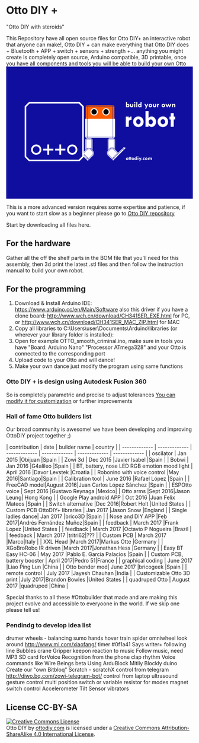 
# Otto DIY +
"Otto DIY with steroids" 

This Repository have all open source files for Otto DIY+ an interactive robot that anyone can make!,
Otto DIY + can make everything that Otto DIY does + Bluetooth + APP + switch + sensors + strength +... anything you might create
Is completely open source, Arduino compatible, 3D printable, once you have all components and tools you will be able to build your own Otto
<img src="OTTO_DIY_PLUS.png" width="900" align="center">

This is a more advanced version requires some expertise and patience, if you want to start slow as a beginner  please go to [Otto DIY repository](https://github.com/OttoDIY/DIY)

Start by downloading all files here.

## For the hardware
Gather all the off the shelf parts in the BOM file that you'll need for this assembly, then 3d print the latest .stl files and then follow the instruction manual to build your own robot.

## For the programming
1. Download & Install Arduino IDE: https://www.arduino.cc/en/Main/Software also this driver if you have a clone board: http://www.wch.cn/download/CH341SER_EXE.html for PC, or http://www.wch.cn/download/CH341SER_MAC_ZIP.html for MAC
2. Copy all libraries to C:\Users\user\Documents\Arduino\libraries (or wherever your library folder is installed):
3. Open  for example OTTO_smooth_criminal.ino, make sure in tools you have "Board: Arduino Nano" "Processor ATmega328" and your Otto is connected to the corresponding port
4. Upload code to your Otto and will dance!
5. Make your own dance just modify the program using same functions

### Otto DIY + is  design using Autodesk Fusion 360
So is completely parametric and precise to adjust tolerances
[You can modify it for customization](https://gallery.autodesk.com/fusion360/projects/otto-diyplus) or further improvements

### Hall of fame Otto builders list
Our broad community is awesome! we have been developing and improving OttoDIY project together ;)

| contribution  | date | builder name | country |
| ------------- | ------------- | ------------- | ------------- | ------------- | ------------- |
| oscilator | Jan 2015  |Obijuan |Spain  |
| Zowi 3d | Dec 2015  |Javier Isabel |Spain |
| Bobwi  | Jan 2016  |G4alileo |Spain  |
| BT, battery, nose LED RGB emotion mood light | April 2016 |Davor Levstek  |Croatia |
| Robonino with voice control |May 2016|Santiago|Spain |
| Calibration tool  | June 2016 |Rafael López  |Spain |
| FreeCAD model|August 2016|Juan Carlos López Sánchez |Spain |
| ESPOtto voice | Sept 2016 |Gustavo Reynaga |Mexico|
| Otto arms |Sept 2016|Jason Leung| Hong Kong |
| Google Play android APP  | Oct 2016 |Juan Felix Mateos |Spain |
| Switch alternative |Dec 2016|Robert Holt |United States |
| Custom PCB  OttoDIY+ libraries | Jan 2017 |Jason Snow |England |
| Single ladies dance| Jan 2017  |brico3D |Spain |
| Nose and DIY APP |Feb 2017|Andrés Fernández Muñoz|Spain |
| feedback  | March 2017   |Frank Lopez |United States |
| feedback | March 2017  |Octavio P Nogueira |Brazil  |
| feedback  | March 2017  |tritri62|??? |
| Custom PCB | 	March 2017 |Marco|Italy |
| XXL Head |March 2017|Markus Otte |Germany |
| XGoBroRobo IR driven |March 2017|Jonathan Hess |Germany |
| Easy BT Easy HC-06 | May 2017  |Pablo E. García Palacios  |Spain |
| Custom PCB, battery booster | April 2017|Pedro 51|France |
| graphical coding  | June 2017  |Liao Ping Lun  |China |
| Otto bender mod| June 2017  |bricogeek |Spain |
| remote control | July 2017  |Jayesh Chauhan |India  |
| Customizable Otto 3D print |July 2017|Brandon Bowles |United States |
| quadruped Otto | August 2017  |quadruped |China |

Special thanks to all these #Ottobuilder that made and are making this project evolve and accessible to everyoone in the world. If we skip one please tell us!

### Pendindg to develop idea list

drumer 
wheels - balancing 
sumo 
hands
hover 
train 
spider 
omniwheel 
look around http://www.mi.com/xiaofang/
timer #0f1a41
Says
writer+ following line
Bubbles
crane 
Gripper
keepon reaction to music 
Follow music, need MP3 SD card forVoice Recognition from the phone
clap rhythm
Voice commands like Wire Beings beta
Using ArduBlock
Mitily
Blockly duino
Create our "own Bitbloq"
Scratch - scratchX
control from telegram http://diwo.bq.com/zowi-telegram-bot/
control from laptop
ultrasound gesture control
multi position switch or variable resistor for modes
magnet switch control
Accelerometer 
Tilt Sensor
vibrators 

## License CC-BY-SA
<a rel="license" href="http://creativecommons.org/licenses/by-sa/4.0/"><img alt="Creative Commons License" style="border-width:0" src="https://i.creativecommons.org/l/by-sa/4.0/88x31.png" /></a><br /><span xmlns:dct="http://purl.org/dc/terms/" property="dct:title">Otto DIY</span> by <a xmlns:cc="http://creativecommons.org/ns#"  property="cc:attributionName"> [ottodiy.com](http://ottodiy.com) </a> is licensed under a <a rel="license" href="http://creativecommons.org/licenses/by-sa/4.0/">Creative Commons Attribution-ShareAlike 4.0 International License</a>.
